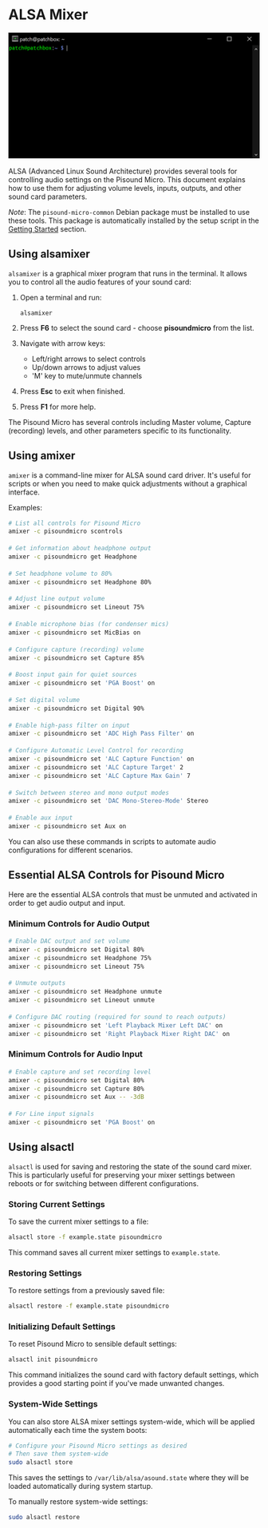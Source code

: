# ALSA Mixer

![ALSA Mixer](images/alsamixer.gif)

ALSA (Advanced Linux Sound Architecture) provides several tools for controlling audio settings on the Pisound Micro. This document explains how to use them for adjusting volume levels, inputs, outputs, and other sound card parameters.

*Note*: The `pisound-micro-common` Debian package must be installed to use these tools. This package is automatically installed by the setup script in the [Getting Started](getting-started.md#initial-software-setup) section.

## Using alsamixer

`alsamixer` is a graphical mixer program that runs in the terminal. It allows you to control all the audio features of your sound card:

1. Open a terminal and run:
    ```
    alsamixer
    ```

2. Press **F6** to select the sound card - choose **pisoundmicro** from the list.

3. Navigate with arrow keys:
    - Left/right arrows to select controls
    - Up/down arrows to adjust values
    - 'M' key to mute/unmute channels

4. Press **Esc** to exit when finished.

5. Press **F1** for more help.

The Pisound Micro has several controls including Master volume, Capture (recording) levels, and other parameters specific to its functionality.

## Using amixer

`amixer` is a command-line mixer for ALSA sound card driver. It's useful for scripts or when you need to make quick adjustments without a graphical interface.

Examples:

```bash
# List all controls for Pisound Micro
amixer -c pisoundmicro scontrols

# Get information about headphone output
amixer -c pisoundmicro get Headphone

# Set headphone volume to 80%
amixer -c pisoundmicro set Headphone 80%

# Adjust line output volume
amixer -c pisoundmicro set Lineout 75%

# Enable microphone bias (for condenser mics)
amixer -c pisoundmicro set MicBias on

# Configure capture (recording) volume
amixer -c pisoundmicro set Capture 85%

# Boost input gain for quiet sources
amixer -c pisoundmicro set 'PGA Boost' on

# Set digital volume
amixer -c pisoundmicro set Digital 90%

# Enable high-pass filter on input
amixer -c pisoundmicro set 'ADC High Pass Filter' on

# Configure Automatic Level Control for recording
amixer -c pisoundmicro set 'ALC Capture Function' on
amixer -c pisoundmicro set 'ALC Capture Target' 2
amixer -c pisoundmicro set 'ALC Capture Max Gain' 7

# Switch between stereo and mono output modes
amixer -c pisoundmicro set 'DAC Mono-Stereo-Mode' Stereo

# Enable aux input
amixer -c pisoundmicro set Aux on
```

You can also use these commands in scripts to automate audio configurations for different scenarios.

## Essential ALSA Controls for Pisound Micro

Here are the essential ALSA controls that must be unmuted and activated in order to get audio output and input.

### Minimum Controls for Audio Output

```bash
# Enable DAC output and set volume
amixer -c pisoundmicro set Digital 80%
amixer -c pisoundmicro set Headphone 75%
amixer -c pisoundmicro set Lineout 75%

# Unmute outputs
amixer -c pisoundmicro set Headphone unmute
amixer -c pisoundmicro set Lineout unmute

# Configure DAC routing (required for sound to reach outputs)
amixer -c pisoundmicro set 'Left Playback Mixer Left DAC' on
amixer -c pisoundmicro set 'Right Playback Mixer Right DAC' on
```

### Minimum Controls for Audio Input

```bash
# Enable capture and set recording level
amixer -c pisoundmicro set Digital 80%
amixer -c pisoundmicro set Capture 80%
amixer -c pisoundmicro set Aux -- -3dB

# For Line input signals
amixer -c pisoundmicro set 'PGA Boost' on
```

## Using alsactl

`alsactl` is used for saving and restoring the state of the sound card mixer. This is particularly useful for preserving your mixer settings between reboots or for switching between different configurations.

### Storing Current Settings

To save the current mixer settings to a file:

```bash
alsactl store -f example.state pisoundmicro
```

This command saves all current mixer settings to `example.state`.

### Restoring Settings

To restore settings from a previously saved file:

```bash
alsactl restore -f example.state pisoundmicro
```

### Initializing Default Settings

To reset Pisound Micro to sensible default settings:

```bash
alsactl init pisoundmicro
```

This command initializes the sound card with factory default settings, which provides a good starting point if you've made unwanted changes.

### System-Wide Settings

You can also store ALSA mixer settings system-wide, which will be applied automatically each time the system boots:

```bash
# Configure your Pisound Micro settings as desired
# Then save them system-wide
sudo alsactl store
```

This saves the settings to `/var/lib/alsa/asound.state` where they will be loaded automatically during system startup.

To manually restore system-wide settings:

```bash
sudo alsactl restore
```

